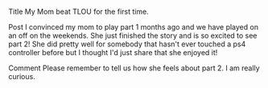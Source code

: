 Title
My Mom beat TLOU for the first time.

Post
I convinced my mom to play part 1 months ago and we have played on an off on the weekends. She just finished the story and is so excited to see part 2! She did pretty well for somebody that hasn't ever touched a ps4 controller before but I thought I'd just share that she enjoyed it!

Comment
Please remember to tell us how she feels about part 2. I am really  curious.

